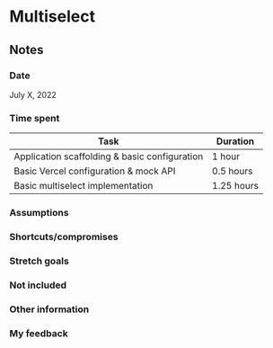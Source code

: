 # Multiselect

## Notes

### Date

July X, 2022

### Time spent

| Task                                          | Duration   |
| --------------------------------------------- | ---------- |
| Application scaffolding & basic configuration | 1 hour     |
| Basic Vercel configuration & mock API         | 0.5 hours  |
| Basic multiselect implementation              | 1.25 hours |

### Assumptions

### Shortcuts/compromises

### Stretch goals

### Not included

### Other information

### My feedback
